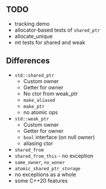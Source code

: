 ## TODO

* tracking demo
* allocator-based tests of `shared_ptr`
* allocate_unique
* mt tests for shared and weak

## Differences

* `std::shared_ptr`
    * Custom owner
    * Getter for owner
    * No ctor from weak_ptr
    * `make_aliased`
    * `make_ptr`
    * no atomic ops
* `std::weak_ptr`
    * Custom owner
    * Getter for owner
    * `bool` interface (on null owner)
    * aliasing ctor
* `shared_from`
* `shared_from_this` - no exception
* `same_owner`, `no_woner`
* `atomic_shared_ptr_storage`
* no exceptions as a whole
* some C++20 features

